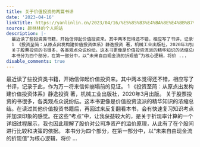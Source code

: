 ```yaml
---
title: 关于价值投资的两篇书评
date: '2023-04-16'
linkTitle: https://yanlinlin.cn/2023/04/16/%E5%85%B3%E4%BA%8E%E4%BB%B7%E5%80%BC%E6%8A%95%E8%B5%84%E7%9A%84%E4%B8%A4%E7%AF%87%E4%B9%A6%E8%AF%84/
source: 颜林林的个人网站
description: |-
  最近读了些投资类书籍，开始信仰起价值投资来。其中两本觉得还不错，相应写了书评，记录于此，作为万一将来信仰崩塌前的见证。
  1 《投资至简：从原点出发构建价值投资体系》静逸投资 著，机械工业出版社，2020年3月出版。
  关于股票投资的书很多，各类观点众说纷纭。这本书更像是价值投资流派的精华知识的浓缩总结。在读过其他价值投资书籍后，再回过来反复翻看本书，会有快速复习知识考点并加深印象的感觉。在这些“考点”中，让我获益较大的，是关于折现率计算的一个详细过程展示，我也因此理解了股价对公司净资产的溢价原理，从此有了在个股间进行比较和决策的依据。
  本书分为四个部分，在第一部分中，以“未来自由现金流的折现值”为核心逻辑，将价 ...
disable_comments: true
---
```

最近读了些投资类书籍，开始信仰起价值投资来。其中两本觉得还不错，相应写了书评，记录于此，作为万一将来信仰崩塌前的见证。
1 《投资至简：从原点出发构建价值投资体系》静逸投资 著，机械工业出版社，2020年3月出版。
关于股票投资的书很多，各类观点众说纷纭。这本书更像是价值投资流派的精华知识的浓缩总结。在读过其他价值投资书籍后，再回过来反复翻看本书，会有快速复习知识考点并加深印象的感觉。在这些“考点”中，让我获益较大的，是关于折现率计算的一个详细过程展示，我也因此理解了股价对公司净资产的溢价原理，从此有了在个股间进行比较和决策的依据。
本书分为四个部分，在第一部分中，以“未来自由现金流的折现值”为核心逻辑，将价 ...